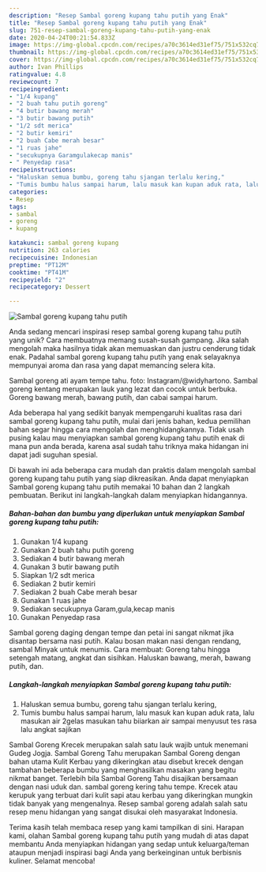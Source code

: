 ```yaml
---
description: "Resep Sambal goreng kupang tahu putih yang Enak"
title: "Resep Sambal goreng kupang tahu putih yang Enak"
slug: 751-resep-sambal-goreng-kupang-tahu-putih-yang-enak
date: 2020-04-24T00:21:54.833Z
image: https://img-global.cpcdn.com/recipes/a70c3614ed31ef75/751x532cq70/sambal-goreng-kupang-tahu-putih-foto-resep-utama.jpg
thumbnail: https://img-global.cpcdn.com/recipes/a70c3614ed31ef75/751x532cq70/sambal-goreng-kupang-tahu-putih-foto-resep-utama.jpg
cover: https://img-global.cpcdn.com/recipes/a70c3614ed31ef75/751x532cq70/sambal-goreng-kupang-tahu-putih-foto-resep-utama.jpg
author: Ivan Phillips
ratingvalue: 4.8
reviewcount: 7
recipeingredient:
- "1/4 kupang"
- "2 buah tahu putih goreng"
- "4 butir bawang merah"
- "3 butir bawang putih"
- "1/2 sdt merica"
- "2 butir kemiri"
- "2 buah Cabe merah besar"
- "1 ruas jahe"
- "secukupnya Garamgulakecap manis"
- " Penyedap rasa"
recipeinstructions:
- "Haluskan semua bumbu, goreng tahu sjangan terlalu kering,"
- "Tumis bumbu halus sampai harum, lalu masuk kan kupan aduk rata, lalu masukan air 2gelas masukan tahu biiarkan air sampai menyusut tes rasa lalu angkat sajikan"
categories:
- Resep
tags:
- sambal
- goreng
- kupang

katakunci: sambal goreng kupang 
nutrition: 263 calories
recipecuisine: Indonesian
preptime: "PT12M"
cooktime: "PT41M"
recipeyield: "2"
recipecategory: Dessert

---
```



![Sambal goreng kupang tahu putih](https://img-global.cpcdn.com/recipes/a70c3614ed31ef75/751x532cq70/sambal-goreng-kupang-tahu-putih-foto-resep-utama.jpg)

Anda sedang mencari inspirasi resep sambal goreng kupang tahu putih yang unik? Cara membuatnya memang susah-susah gampang. Jika salah mengolah maka hasilnya tidak akan memuaskan dan justru cenderung tidak enak. Padahal sambal goreng kupang tahu putih yang enak selayaknya mempunyai aroma dan rasa yang dapat memancing selera kita.

Sambal goreng ati ayam tempe tahu. foto: Instagram/@widyhartono. Sambal goreng kentang merupakan lauk yang lezat dan cocok untuk berbuka. Goreng bawang merah, bawang putih, dan cabai sampai harum.

Ada beberapa hal yang sedikit banyak mempengaruhi kualitas rasa dari sambal goreng kupang tahu putih, mulai dari jenis bahan, kedua pemilihan bahan segar hingga cara mengolah dan menghidangkannya. Tidak usah pusing kalau mau menyiapkan sambal goreng kupang tahu putih enak di mana pun anda berada, karena asal sudah tahu triknya maka hidangan ini dapat jadi suguhan spesial.


Di bawah ini ada beberapa cara mudah dan praktis dalam mengolah sambal goreng kupang tahu putih yang siap dikreasikan. Anda dapat menyiapkan Sambal goreng kupang tahu putih memakai 10 bahan dan 2 langkah pembuatan. Berikut ini langkah-langkah dalam menyiapkan hidangannya.

<!--inarticleads1-->

##### Bahan-bahan dan bumbu yang diperlukan untuk menyiapkan Sambal goreng kupang tahu putih:

1. Gunakan 1/4 kupang
1. Gunakan 2 buah tahu putih goreng
1. Sediakan 4 butir bawang merah
1. Gunakan 3 butir bawang putih
1. Siapkan 1/2 sdt merica
1. Sediakan 2 butir kemiri
1. Sediakan 2 buah Cabe merah besar
1. Gunakan 1 ruas jahe
1. Sediakan secukupnya Garam,gula,kecap manis
1. Gunakan  Penyedap rasa


Sambal goreng daging dengan tempe dan petai ini sangat nikmat jika disantap bersama nasi putih. Kalau bosan makan nasi dengan rendang, sambal Minyak untuk menumis. Cara membuat: Goreng tahu hingga setengah matang, angkat dan sisihkan. Haluskan bawang, merah, bawang putih, dan. 

<!--inarticleads2-->

##### Langkah-langkah menyiapkan Sambal goreng kupang tahu putih:

1. Haluskan semua bumbu, goreng tahu sjangan terlalu kering,
1. Tumis bumbu halus sampai harum, lalu masuk kan kupan aduk rata, lalu masukan air 2gelas masukan tahu biiarkan air sampai menyusut tes rasa lalu angkat sajikan


Sambal Goreng Krecek merupakan salah satu lauk wajib untuk menemani Gudeg Jogja. Sambal Goreng Tahu merupakan Sambal Goreng dengan bahan utama Kulit Kerbau yang dikeringkan atau disebut krecek dengan tambahan beberapa bumbu yang menghasilkan masakan yang begitu nikmat banget. Terlebih bila Sambal Goreng Tahu disajikan bersamaan dengan nasi uduk dan. sambal goreng kering tahu tempe. Krecek atau kerupuk yang terbuat dari kulit sapi atau kerbau yang dikeringkan mungkin tidak banyak yang mengenalnya. Resep sambal goreng adalah salah satu resep menu hidangan yang sangat disukai oleh masyarakat Indonesia. 

Terima kasih telah membaca resep yang kami tampilkan di sini. Harapan kami, olahan Sambal goreng kupang tahu putih yang mudah di atas dapat membantu Anda menyiapkan hidangan yang sedap untuk keluarga/teman ataupun menjadi inspirasi bagi Anda yang berkeinginan untuk berbisnis kuliner. Selamat mencoba!
